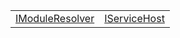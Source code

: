 |                                                                                        |                                                                                  |
| -------------------------------------------------------------------------------------- | -------------------------------------------------------------------------------- |
| [IModuleResolver](https://shahabganji.gitbook.io/sample/aot/interface/imoduleresolver) | [IServiceHost](https://shahabganji.gitbook.io/sample/aot/interface/iservicehost) |